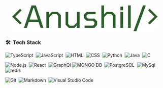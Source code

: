 
<p align="center"><img align="center" src="https://raw.githubusercontent.com/Anushil98/Anushil98/master/name.svg" alt="<Anushil/>"/>&nbsp;</p>

### 🛠 &nbsp;Tech Stack

![TypeScript](https://img.shields.io/badge/TypeScript-007ACC?style=for-the-badge&logo=typescript&logoColor=white)&nbsp;
![JavaScript](https://img.shields.io/badge/JavaScript-F7DF1E?style=for-the-badge&logo=javascript&logoColor=black)&nbsp;
![HTML](https://img.shields.io/badge/HTML5-E34F26?style=for-the-badge&logo=html5&logoColor=white)&nbsp;
![CSS](https://img.shields.io/badge/CSS3-1572B6?style=for-the-badge&logo=css3&logoColor=white)&nbsp;
![Python](https://img.shields.io/badge/Python-14354C?style=for-the-badge&logo=python&logoColor=white)&nbsp;
![Java](https://img.shields.io/badge/Java-ED8B00?style=for-the-badge&logo=java&logoColor=white)&nbsp;
![C](https://img.shields.io/badge/C-00599C?style=for-the-badge&logo=c&logoColor=white)&nbsp; <br>

![Node.js](https://img.shields.io/badge/Node.js-43853D?style=for-the-badge&logo=node.js&logoColor=white)&nbsp;
![React](https://img.shields.io/badge/React-20232A?style=for-the-badge&logo=react&logoColor=61DAFB)&nbsp;
![GraphQl](https://img.shields.io/badge/-GraphQl-ff69b4?style=for-the-badge&logo=graphql&logoColor=61DAFBa)
![MONGO DB](https://img.shields.io/badge/MongoDB-4EA94B?style=for-the-badge&logo=mongodb&logoColor=white)&nbsp;
![PostgreSQL](https://img.shields.io/badge/PostgreSQL-316192?style=for-the-badge&logo=postgresql&logoColor=white)&nbsp;
![MySql](https://img.shields.io/badge/MySQL-00000F?style=for-the-badge&logo=mysql&logoColor=white)&nbsp;
![redis](https://img.shields.io/badge/-Redis-black?style=for-the-badge&logo=redis)&nbsp;<br>

![Git](https://img.shields.io/badge/-Git-05122A?style=for-the-badge&logo=git)&nbsp;
![Markdown](https://img.shields.io/badge/Markdown-000000?style=for-the-badge&logo=markdown&logoColor=white)&nbsp;
![Visual Studio Code](https://img.shields.io/badge/-Visual%20Studio%20Code-05122A?style=for-the-badge&logo=visual-studio-code&logoColor=007ACC)&nbsp;

<!-- <div class="GithubStats">
<div>
<img align="center" src="https://github-readme-stats.vercel.app/api/top-langs/?username=Anushil98&hide=jupyter%20notebook&langs_count=10&custom_title=I%20have%20coffee%20 with&theme=dark&&text_color=ffffff&layout=compact" />
  </div>
  
<div >
 <img src="https://github-readme-stats.vercel.app/api?username=Anushil98&&show_icons=true&title_color=ffffff&text_color=ffffff&bg_color=191919">
</div>
</div> -->
<!--
**Anushil98/Anushil98** is a ✨ _special_ ✨ repository because its `README.md` (this file) appears on your GitHub profile.

Here are some ideas to get you started:

- 🔭 I’m currently working on ...
- 🌱 I’m currently learning ...
- 👯 I’m looking to collaborate on ...
- 🤔 I’m looking for help with ...
- 💬 Ask me about ...
- 📫 How to reach me: ...
- 😄 Pronouns: ...
- ⚡ Fun fact: ...
-->
